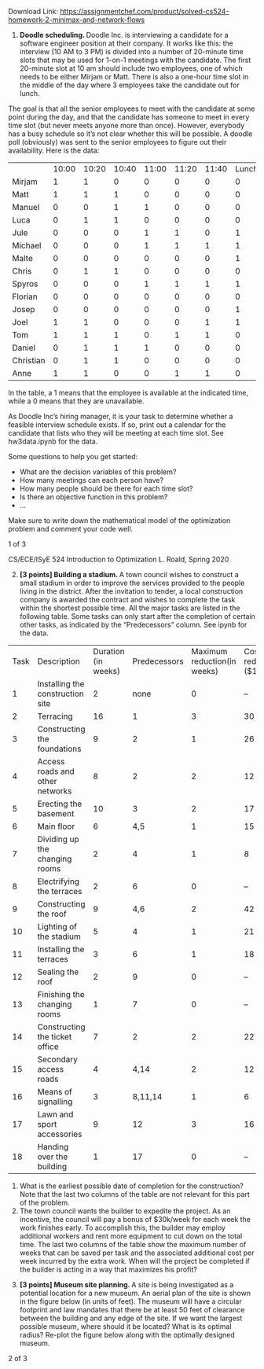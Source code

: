 Download Link: https://assignmentchef.com/product/solved-cs524-homework-2-minimax-and-network-flows
<br>



<ol>

 <li><strong>Doodle scheduling. </strong>Doodle Inc. is interviewing a candidate for a software engineer position at their company. It works like this: the interview (10 AM to 3 PM) is divided into a number of 20-minute time slots that may be used for 1-on-1 meetings with the candidate. The first 20-minute slot at 10 am should include two employees, one of which needs to be either Mirjam or Matt. There is also a one-hour time slot in the middle of the day where 3 employees take the candidate out for lunch.</li>

</ol>

The goal is that all the senior employees to meet with the candidate at some point during the day, and that the candidate has someone to meet in every time slot (but never meets anyone more than once). However, everybody has a busy schedule so it’s not clear whether this will be possible. A doodle poll (obviously) was sent to the senior employees to figure out their availability. Here is the data:

<table width="0">

 <tbody>

  <tr>

   <td width="61"> </td>

   <td width="42">10:00</td>

   <td width="42">10:20</td>

   <td width="42">10:40</td>

   <td width="42">11:00</td>

   <td width="42">11:20</td>

   <td width="42">11:40</td>

   <td width="45">Lunch</td>

   <td width="35">1:00</td>

   <td width="35">1:20</td>

   <td width="35">1:40</td>

   <td width="35">2:00</td>

   <td width="35">2:20</td>

   <td width="35">2:40</td>

  </tr>

  <tr>

   <td width="61">Mirjam</td>

   <td width="42">1</td>

   <td width="42">1</td>

   <td width="42">0</td>

   <td width="42">0</td>

   <td width="42">0</td>

   <td width="42">0</td>

   <td width="45">0</td>

   <td width="35">0</td>

   <td width="35">0</td>

   <td width="35">0</td>

   <td width="35">1</td>

   <td width="35">1</td>

   <td width="35">1</td>

  </tr>

  <tr>

   <td width="61">Matt</td>

   <td width="42">1</td>

   <td width="42">1</td>

   <td width="42">1</td>

   <td width="42">0</td>

   <td width="42">0</td>

   <td width="42">0</td>

   <td width="45">0</td>

   <td width="35">0</td>

   <td width="35">0</td>

   <td width="35">1</td>

   <td width="35">1</td>

   <td width="35">0</td>

   <td width="35">0</td>

  </tr>

  <tr>

   <td width="61">Manuel</td>

   <td width="42">0</td>

   <td width="42">0</td>

   <td width="42">1</td>

   <td width="42">1</td>

   <td width="42">0</td>

   <td width="42">0</td>

   <td width="45">0</td>

   <td width="35">1</td>

   <td width="35">1</td>

   <td width="35">0</td>

   <td width="35">0</td>

   <td width="35">0</td>

   <td width="35">0</td>

  </tr>

  <tr>

   <td width="61">Luca</td>

   <td width="42">0</td>

   <td width="42">1</td>

   <td width="42">1</td>

   <td width="42">0</td>

   <td width="42">0</td>

   <td width="42">0</td>

   <td width="45">0</td>

   <td width="35">0</td>

   <td width="35">1</td>

   <td width="35">1</td>

   <td width="35">0</td>

   <td width="35">0</td>

   <td width="35">0</td>

  </tr>

  <tr>

   <td width="61">Jule</td>

   <td width="42">0</td>

   <td width="42">0</td>

   <td width="42">0</td>

   <td width="42">1</td>

   <td width="42">1</td>

   <td width="42">0</td>

   <td width="45">1</td>

   <td width="35">1</td>

   <td width="35">0</td>

   <td width="35">1</td>

   <td width="35">1</td>

   <td width="35">1</td>

   <td width="35">1</td>

  </tr>

  <tr>

   <td width="61">Michael</td>

   <td width="42">0</td>

   <td width="42">0</td>

   <td width="42">0</td>

   <td width="42">1</td>

   <td width="42">1</td>

   <td width="42">1</td>

   <td width="45">1</td>

   <td width="35">1</td>

   <td width="35">1</td>

   <td width="35">1</td>

   <td width="35">1</td>

   <td width="35">1</td>

   <td width="35">0</td>

  </tr>

  <tr>

   <td width="61">Malte</td>

   <td width="42">0</td>

   <td width="42">0</td>

   <td width="42">0</td>

   <td width="42">0</td>

   <td width="42">0</td>

   <td width="42">0</td>

   <td width="45">1</td>

   <td width="35">1</td>

   <td width="35">1</td>

   <td width="35">0</td>

   <td width="35">0</td>

   <td width="35">0</td>

   <td width="35">0</td>

  </tr>

  <tr>

   <td width="61">Chris</td>

   <td width="42">0</td>

   <td width="42">1</td>

   <td width="42">1</td>

   <td width="42">0</td>

   <td width="42">0</td>

   <td width="42">0</td>

   <td width="45">0</td>

   <td width="35">0</td>

   <td width="35">1</td>

   <td width="35">1</td>

   <td width="35">0</td>

   <td width="35">0</td>

   <td width="35">0</td>

  </tr>

  <tr>

   <td width="61">Spyros</td>

   <td width="42">0</td>

   <td width="42">0</td>

   <td width="42">0</td>

   <td width="42">1</td>

   <td width="42">1</td>

   <td width="42">1</td>

   <td width="45">1</td>

   <td width="35">0</td>

   <td width="35">0</td>

   <td width="35">0</td>

   <td width="35">0</td>

   <td width="35">0</td>

   <td width="35">0</td>

  </tr>

  <tr>

   <td width="61">Florian</td>

   <td width="42">0</td>

   <td width="42">0</td>

   <td width="42">0</td>

   <td width="42">0</td>

   <td width="42">0</td>

   <td width="42">0</td>

   <td width="45">0</td>

   <td width="35">1</td>

   <td width="35">1</td>

   <td width="35">0</td>

   <td width="35">0</td>

   <td width="35">0</td>

   <td width="35">0</td>

  </tr>

  <tr>

   <td width="61">Josep</td>

   <td width="42">0</td>

   <td width="42">0</td>

   <td width="42">0</td>

   <td width="42">0</td>

   <td width="42">0</td>

   <td width="42">0</td>

   <td width="45">1</td>

   <td width="35">1</td>

   <td width="35">1</td>

   <td width="35">0</td>

   <td width="35">0</td>

   <td width="35">0</td>

   <td width="35">0</td>

  </tr>

  <tr>

   <td width="61">Joel</td>

   <td width="42">1</td>

   <td width="42">1</td>

   <td width="42">0</td>

   <td width="42">0</td>

   <td width="42">0</td>

   <td width="42">1</td>

   <td width="45">1</td>

   <td width="35">1</td>

   <td width="35">1</td>

   <td width="35">0</td>

   <td width="35">0</td>

   <td width="35">1</td>

   <td width="35">1</td>

  </tr>

  <tr>

   <td width="61">Tom</td>

   <td width="42">1</td>

   <td width="42">1</td>

   <td width="42">1</td>

   <td width="42">0</td>

   <td width="42">1</td>

   <td width="42">1</td>

   <td width="45">0</td>

   <td width="35">0</td>

   <td width="35">0</td>

   <td width="35">0</td>

   <td width="35">0</td>

   <td width="35">1</td>

   <td width="35">1</td>

  </tr>

  <tr>

   <td width="61">Daniel</td>

   <td width="42">0</td>

   <td width="42">1</td>

   <td width="42">1</td>

   <td width="42">1</td>

   <td width="42">0</td>

   <td width="42">0</td>

   <td width="45">0</td>

   <td width="35">0</td>

   <td width="35">0</td>

   <td width="35">0</td>

   <td width="35">0</td>

   <td width="35">0</td>

   <td width="35">0</td>

  </tr>

  <tr>

   <td width="61">Christian</td>

   <td width="42">0</td>

   <td width="42">1</td>

   <td width="42">1</td>

   <td width="42">0</td>

   <td width="42">0</td>

   <td width="42">0</td>

   <td width="45">0</td>

   <td width="35">1</td>

   <td width="35">1</td>

   <td width="35">1</td>

   <td width="35">0</td>

   <td width="35">0</td>

   <td width="35">0</td>

  </tr>

  <tr>

   <td width="61">Anne</td>

   <td width="42">1</td>

   <td width="42">1</td>

   <td width="42">0</td>

   <td width="42">0</td>

   <td width="42">1</td>

   <td width="42">1</td>

   <td width="45">0</td>

   <td width="35">0</td>

   <td width="35">0</td>

   <td width="35">0</td>

   <td width="35">0</td>

   <td width="35">0</td>

   <td width="35">0</td>

  </tr>

 </tbody>

</table>

In the table, a 1 means that the employee is available at the indicated time, while a 0 means that they are unavailable.

As Doodle Inc’s hiring manager, it is your task to determine whether a feasible interview schedule exists. If so, print out a calendar for the candidate that lists who they will be meeting at each time slot. See hw3data.ipynb for the data.

Some questions to help you get started:

<ul>

 <li>What are the decision variables of this problem?</li>

 <li>How many meetings can each person have?</li>

 <li>How many people should be there for each time slot?</li>

 <li>Is there an objective function in this problem?</li>

 <li>…</li>

</ul>

Make sure to write down the mathematical model of the optimization problem and comment your code well.

1 of 3

CS/ECE/ISyE 524                                                 Introduction to Optimization                                      L. Roald,     Spring 2020

<ol start="2">

 <li><strong>[3 points] Building a stadium. </strong>A town council wishes to construct a small stadium in order to improve the services provided to the people living in the district. After the invitation to tender, a local construction company is awarded the contract and wishes to complete the task within the shortest possible time. All the major tasks are listed in the following table. Some tasks can only start after the completion of certain other tasks, as indicated by the “Predecessors” column. See ipynb for the data.</li>

</ol>

<table width="0">

 <tbody>

  <tr>

   <td width="50">Task</td>

   <td width="195">Description</td>

   <td width="74">Duration (in weeks)</td>

   <td width="87">Predecessors</td>

   <td width="78">Maximum reduction(in weeks)</td>

   <td width="64">Cost of reduction ($1k/wk)</td>

  </tr>

  <tr>

   <td width="50">1</td>

   <td width="195">Installing the construction site</td>

   <td width="74">2</td>

   <td width="87">none</td>

   <td width="78">0</td>

   <td width="64">–</td>

  </tr>

  <tr>

   <td width="50">2</td>

   <td width="195">Terracing</td>

   <td width="74">16</td>

   <td width="87">1</td>

   <td width="78">3</td>

   <td width="64">30</td>

  </tr>

  <tr>

   <td width="50">3</td>

   <td width="195">Constructing the foundations</td>

   <td width="74">9</td>

   <td width="87">2</td>

   <td width="78">1</td>

   <td width="64">26</td>

  </tr>

  <tr>

   <td width="50">4</td>

   <td width="195">Access roads and other networks</td>

   <td width="74">8</td>

   <td width="87">2</td>

   <td width="78">2</td>

   <td width="64">12</td>

  </tr>

  <tr>

   <td width="50">5</td>

   <td width="195">Erecting the basement</td>

   <td width="74">10</td>

   <td width="87">3</td>

   <td width="78">2</td>

   <td width="64">17</td>

  </tr>

  <tr>

   <td width="50">6</td>

   <td width="195">Main floor</td>

   <td width="74">6</td>

   <td width="87">4,5</td>

   <td width="78">1</td>

   <td width="64">15</td>

  </tr>

  <tr>

   <td width="50">7</td>

   <td width="195">Dividing up the changing rooms</td>

   <td width="74">2</td>

   <td width="87">4</td>

   <td width="78">1</td>

   <td width="64">8</td>

  </tr>

  <tr>

   <td width="50">8</td>

   <td width="195">Electrifying the terraces</td>

   <td width="74">2</td>

   <td width="87">6</td>

   <td width="78">0</td>

   <td width="64">–</td>

  </tr>

  <tr>

   <td width="50">9</td>

   <td width="195">Constructing the roof</td>

   <td width="74">9</td>

   <td width="87">4,6</td>

   <td width="78">2</td>

   <td width="64">42</td>

  </tr>

  <tr>

   <td width="50">10</td>

   <td width="195">Lighting of the stadium</td>

   <td width="74">5</td>

   <td width="87">4</td>

   <td width="78">1</td>

   <td width="64">21</td>

  </tr>

  <tr>

   <td width="50">11</td>

   <td width="195">Installing the terraces</td>

   <td width="74">3</td>

   <td width="87">6</td>

   <td width="78">1</td>

   <td width="64">18</td>

  </tr>

  <tr>

   <td width="50">12</td>

   <td width="195">Sealing the roof</td>

   <td width="74">2</td>

   <td width="87">9</td>

   <td width="78">0</td>

   <td width="64">–</td>

  </tr>

  <tr>

   <td width="50">13</td>

   <td width="195">Finishing the changing rooms</td>

   <td width="74">1</td>

   <td width="87">7</td>

   <td width="78">0</td>

   <td width="64">–</td>

  </tr>

  <tr>

   <td width="50">14</td>

   <td width="195">Constructing the ticket office</td>

   <td width="74">7</td>

   <td width="87">2</td>

   <td width="78">2</td>

   <td width="64">22</td>

  </tr>

  <tr>

   <td width="50">15</td>

   <td width="195">Secondary access roads</td>

   <td width="74">4</td>

   <td width="87">4,14</td>

   <td width="78">2</td>

   <td width="64">12</td>

  </tr>

  <tr>

   <td width="50">16</td>

   <td width="195">Means of signalling</td>

   <td width="74">3</td>

   <td width="87">8,11,14</td>

   <td width="78">1</td>

   <td width="64">6</td>

  </tr>

  <tr>

   <td width="50">17</td>

   <td width="195">Lawn and sport accessories</td>

   <td width="74">9</td>

   <td width="87">12</td>

   <td width="78">3</td>

   <td width="64">16</td>

  </tr>

  <tr>

   <td width="50">18</td>

   <td width="195">Handing over the building</td>

   <td width="74">1</td>

   <td width="87">17</td>

   <td width="78">0</td>

   <td width="64">–</td>

  </tr>

 </tbody>

</table>

<ol>

 <li>What is the earliest possible date of completion for the construction? Note that the last two columns of the table are not relevant for this part of the problem.</li>

 <li>The town council wants the builder to expedite the project. As an incentive, the council will pay a bonus of $30k/week for each week the work finishes early. To accomplish this, the builder may employ additional workers and rent more equipment to cut down on the total time. The last two columns of the table show the maximum number of weeks that can be saved per task and the associated additional cost per week incurred by the extra work. When will the project be completed if the builder is acting in a way that maximizes his profit?</li>

</ol>

<ol start="3">

 <li><strong>[3 points] Museum site planning. </strong>A site is being investigated as a potential location for a new museum. An aerial plan of the site is shown in the figure below (in units of feet). The museum will have a circular footprint and law mandates that there be at least 50 feet of clearance between the building and any edge of the site. If we want the largest possible museum, where should it be located? What is its optimal radius? Re-plot the figure below along with the optimally designed museum.</li>

</ol>

2 of 3